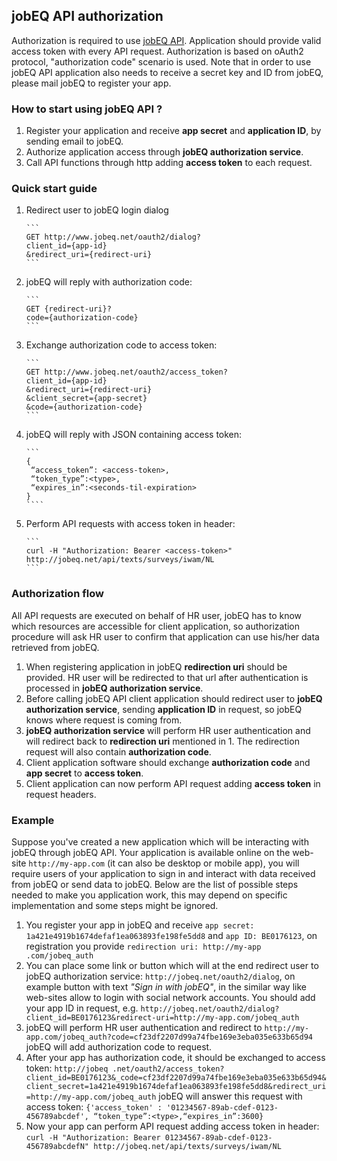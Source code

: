 ## jobEQ API authorization

Authorization is required to use [jobEQ API](http://www.jobeq.info/api/). Application should provide valid access token with every API request. Authorization is based on oAuth2 protocol, "authorization code" scenario is used. Note that in order to use jobEQ API application also needs to receive a secret key and ID from jobEQ, please mail jobEQ to register your app. 

### How to start using jobEQ API ?

1. Register your application and receive __app secret__ and __application ID__, by sending email to jobEQ.
2. Authorize application access through __jobEQ authorization service__. 
3. Call API functions through http adding __access token__ to each request.

### Quick start guide
1. Redirect user to jobEQ login dialog

       ```
       GET http://www.jobeq.net/oauth2/dialog?
       client_id={app-id}
       &redirect_uri={redirect-uri}
       ```

2. jobEQ will reply with authorization code:

       ```
       GET {redirect-uri}?
       code={authorization-code}
       ```

3. Exchange authorization code to access token:

       ```
       GET http://www.jobeq.net/oauth2/access_token?
       client_id={app-id}
       &redirect_uri={redirect-uri}
       &client_secret={app-secret}
       &code={authorization-code}
       ```

4. jobEQ will reply with JSON containing access token:

       ```
       {
        “access_token”: <access-token>,
        “token_type”:<type>,
        “expires_in”:<seconds-til-expiration>
       }
       ````

5. Perform API requests with access token in header:

       ```
       curl -H "Authorization: Bearer <access-token>"
       http://jobeq.net/api/texts/surveys/iwam/NL
       ```


### Authorization flow

All API requests are executed on behalf of HR user, jobEQ has to know which resources are accessible for client application, so authorization procedure will ask HR user to confirm that application can use his/her data retrieved from jobEQ. 

1. When registering application in jobEQ __redirection uri__ should be provided. HR user will be redirected to that url after authentication is processed in __jobEQ authorization service__. 
2. Before calling jobEQ API client application should redirect user to __jobEQ authorization service__, sending __application ID__ in request, so jobEQ knows where request is coming from. 
3. __jobEQ authorization service__ will perform HR user authentication and will redirect back to __redirection uri__ mentioned in 1. The redirection request will also contain __authorization code__. 
4. Client application software should exchange __authorization code__ and __app secret__ to __access token__.
5. Client application can now perform API request adding __access token__ in request headers.

### Example

Suppose you've created a new application which will be interacting with jobEQ through jobEQ API. Your application is available online on the web-site `http://my-app.com` (it can also be desktop or
mobile app), you will require users of your application to sign in and interact with data received from jobEQ or send data to jobEQ. Below are the list of possible steps needed to make you application work, this may depend on specific implementation and some steps might be ignored.

1. You register your app in jobEQ and receive  `app secret: 1a421e4919b1674defaf1ea063893fe198fe5dd8` and `app ID: BE0176123`, on registration you provide `redirection uri: http://my-app
.com/jobeq_auth`
2. You can place some link or button which will at the end redirect user to jobEQ authorization service: `http://jobeq.net/oauth2/dialog`, on example button with text *"Sign in with jobEQ"*,
in the similar way like web-sites allow to login with social network accounts. You should add your app ID in request, e.g. `http://jobeq.net/oauth2/dialog?client_id=BE0176123&redirect-uri=http://my-app.com/jobeq_auth`
3. jobEQ will perform HR user authentication and redirect to `http://my-app.com/jobeq_auth?code=cf23df2207d99a74fbe169e3eba035e633b65d94` jobEQ will add authorization code to request.
4. After your app has authorization code, it should be exchanged to access token: `http://jobeq
.net/oauth2/access_token?client_id=BE0176123&_code=cf23df2207d99a74fbe169e3eba035e633b65d94&client_secret=1a421e4919b1674defaf1ea063893fe198fe5dd8&redirect_uri=http://my-app.com/jobeq_auth` jobEQ will answer this request with
access token: `{'access_token' : '01234567-89ab-cdef-0123-456789abcdef', “token_type”:<type>,“expires_in”:3600}`
5. Now your app can perform API request adding access token in header: `curl -H "Authorization: Bearer 01234567-89ab-cdef-0123-456789abcdefN" http://jobeq.net/api/texts/surveys/iwam/NL`
